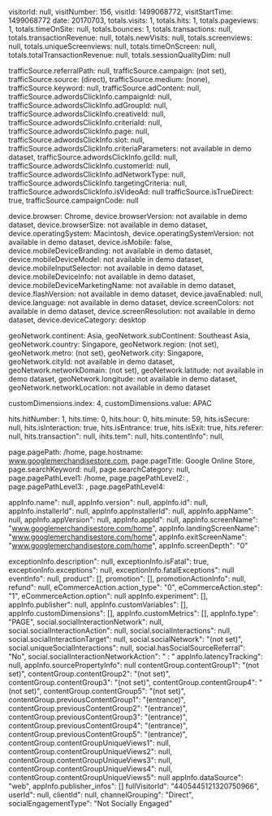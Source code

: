 visitorId: null,
visitNumber: 156,
visitId: 1499068772,
visitStartTime: 1499068772
date: 20170703,
totals.visits: 1,
totals.hits: 1,
totals.pageviews: 1,
totals.timeOnSite: null,
totals.bounces: 1,
totals.transactions: null,
totals.transactionRevenue: null,
totals.newVisits: null,
totals.screenviews: null,
totals.uniqueScreenviews: null,
totals.timeOnScreen: null,
totals.totalTransactionRevenue: null,
totals.sessionQualityDim: null

trafficSource.referralPath: null,
trafficSource.campaign: (not set),
trafficSource.source: (direct),
trafficSource.medium: (none),
trafficSource.keyword: null,
trafficSource.adContent: null,
trafficSource.adwordsClickInfo.campaignId: null,
trafficSource.adwordsClickInfo.adGroupId: null,
trafficSource.adwordsClickInfo.creativeId: null,
trafficSource.adwordsClickInfo.criteriaId: null,
trafficSource.adwordsClickInfo.page: null,
trafficSource.adwordsClickInfo.slot: null,
trafficSource.adwordsClickInfo.criteriaParameters: not available in demo dataset,
trafficSource.adwordsClickInfo.gclId: null,
trafficSource.adwordsClickInfo.customerId: null,
trafficSource.adwordsClickInfo.adNetworkType: null,
trafficSource.adwordsClickInfo.targetingCriteria: null,
trafficSource.adwordsClickInfo.isVideoAd: null
trafficSource.isTrueDirect: true,
trafficSource.campaignCode: null

device.browser: Chrome,
device.browserVersion: not available in demo dataset,
device.browserSize: not available in demo dataset,
device.operatingSystem: Macintosh,
device.operatingSystemVersion: not available in demo dataset,
device.isMobile: false,
device.mobileDeviceBranding: not available in demo dataset,
device.mobileDeviceModel: not available in demo dataset,
device.mobileInputSelector: not available in demo dataset,
device.mobileDeviceInfo: not available in demo dataset,
device.mobileDeviceMarketingName: not available in demo dataset,
device.flashVersion: not available in demo dataset,
device.javaEnabled: null,
device.language: not available in demo dataset,
device.screenColors: not available in demo dataset,
device.screenResolution: not available in demo dataset,
device.deviceCategory: desktop

geoNetwork.continent: Asia,
geoNetwork.subContinent: Southeast Asia,
geoNetwork.country: Singapore,
geoNetwork.region: (not set),
geoNetwork.metro: (not set),
geoNetwork.city: Singapore,
geoNetwork.cityId: not available in demo dataset,
geoNetwork.networkDomain: (not set),
geoNetwork.latitude: not available in demo dataset,
geoNetwork.longitude: not available in demo dataset,
geoNetwork.networkLocation: not available in demo dataset

customDimensions.index: 4,
customDimensions.value: APAC

hits.hitNumber: 1,
hits.time: 0,
hits.hour: 0,
hits.minute: 59,
hits.isSecure: null,
hits.isInteraction: true,
hits.isEntrance: true,
hits.isExit: true,
hits.referer: null,
hits.transaction": null,
ihits.tem": null,
hits.contentInfo": null,

page.pagePath: /home,
page.hostname: www.googlemerchandisestore.com,
page.pageTitle: Google Online Store,
page.searchKeyword: null,
page.searchCategory: null,
page.pagePathLevel1: /home,
page.pagePathLevel2: ,
page.pagePathLevel3: ,
page.pagePathLevel4:


appInfo.name": null,
appInfo.version": null,
appInfo.id": null,
appInfo.installerId": null,
appInfo.appInstallerId": null,
appInfo.appName": null,
appInfo.appVersion": null,
appInfo.appId": null,
appInfo.screenName": "www.googlemerchandisestore.com/home",
appInfo.landingScreenName": "www.googlemerchandisestore.com/home",
appInfo.exitScreenName": "www.googlemerchandisestore.com/home",
appInfo.screenDepth": "0"

exceptionInfo.description": null,
exceptionInfo.isFatal": true,
exceptionInfo.exceptions": null,
exceptionInfo.fatalExceptions": null
eventInfo": null,
product": [],
promotion": [],
promotionActionInfo": null,
refund": null,
eCommerceAction.action_type": "0",
eCommerceAction.step": "1",
eCommerceAction.option": null
appInfo.experiment": [],
appInfo.publisher": null,
appInfo.customVariables": [],
appInfo.customDimensions": [],
appInfo.customMetrics": [],
appInfo.type": "PAGE",
social.socialInteractionNetwork": null,
social.socialInteractionAction": null,
social.socialInteractions": null,
social.socialInteractionTarget": null,
social.socialNetwork": "(not set)",
social.uniqueSocialInteractions": null,
social.hasSocialSourceReferral": "No",
social.socialInteractionNetworkAction": " : "
appInfo.latencyTracking": null,
appInfo.sourcePropertyInfo": null
contentGroup.contentGroup1": "(not set)",
contentGroup.contentGroup2": "(not set)",
contentGroup.contentGroup3": "(not set)",
contentGroup.contentGroup4": "(not set)",
contentGroup.contentGroup5": "(not set)",
contentGroup.previousContentGroup1": "(entrance)",
contentGroup.previousContentGroup2": "(entrance)",
contentGroup.previousContentGroup3": "(entrance)",
contentGroup.previousContentGroup4": "(entrance)",
contentGroup.previousContentGroup5": "(entrance)",
contentGroup.contentGroupUniqueViews1": null,
contentGroup.contentGroupUniqueViews2": null,
contentGroup.contentGroupUniqueViews3": null,
contentGroup.contentGroupUniqueViews4": null,
contentGroup.contentGroupUniqueViews5": null
appInfo.dataSource": "web",
appInfo.publisher_infos": []
fullVisitorId": "4405445121320750966",
userId": null,
clientId": null,
channelGrouping": "Direct",
socialEngagementType": "Not Socially Engaged"
